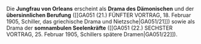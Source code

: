 
Die **Jungfrau von Orleans** erscheint als **Drama des Dämonischen** und der **übersinnlichen Berufung** ([[GA051 (21.) FÜNFTER VORTRAG, 18. Februar 1905, Schiller, das griechische Drama und Nietzsche|GA051/21]]) sowie als Drama der **somnambulen Seelenkräfte** ([[GA051 (22.) SECHSTER VORTRAG, 25. Februar 1905, Schillers spätere Dramen|GA051/22]]).
